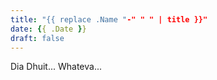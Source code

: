 ```yaml
---
title: "{{ replace .Name "-" " " | title }}"
date: {{ .Date }}
draft: false
---
```


Dia Dhuit... Whateva...
